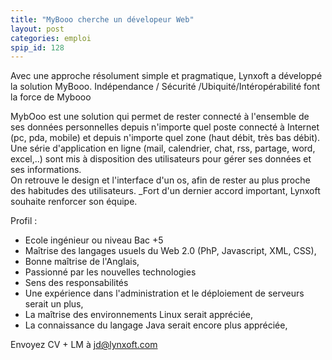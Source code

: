 ```yaml
---
title: "MyBooo cherche un dévelopeur Web"
layout: post
categories: emploi
spip_id: 128
---
```

Avec une approche résolument simple et pragmatique, Lynxoft a développé la solution MyBooo. Indépendance / Sécurité /Ubiquité/Intéropérabilité font la force de Mybooo

MybOoo est une solution qui permet de rester connecté à l'ensemble de ses données personnelles depuis n'importe quel poste connecté à Internet (pc, pda, mobile) et depuis n'importe quel zone (haut débit, très bas débit). Une série d'application en ligne (mail, calendrier, chat, rss, partage, word, excel,..) sont mis à disposition des utilisateurs pour gérer ses données et ses informations.  
On retrouve le design et l'interface d'un os, afin de rester au plus proche des habitudes des utilisateurs.
_Fort d'un dernier accord important, Lynxoft souhaite renforcer son équipe.

Profil :
- Ecole ingénieur ou niveau Bac +5
- Maîtrise des langages usuels du Web 2.0 (PhP, Javascript, XML, CSS),
- Bonne maîtrise de l'Anglais,
- Passionné par les nouvelles technologies
- Sens des responsabilités
- Une expérience dans l'administration et le déploiement de
serveurs serait un plus,
- La maîtrise des environnements Linux serait appréciée,
- La connaissance du langage Java serait encore plus appréciée,

Envoyez CV + LM à [jd@lynxoft.com](jd@lynxoft.com)